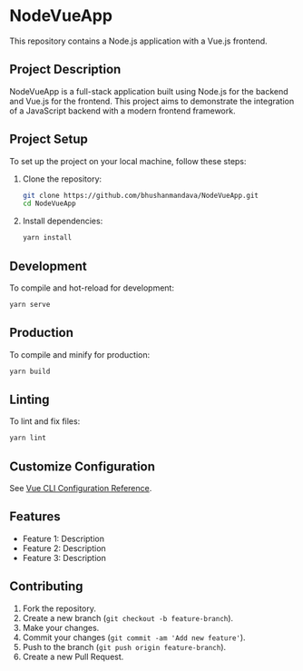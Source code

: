 

# NodeVueApp

This repository contains a Node.js application with a Vue.js frontend.

## Project Description

NodeVueApp is a full-stack application built using Node.js for the backend and Vue.js for the frontend. This project aims to demonstrate the integration of a JavaScript backend with a modern frontend framework.

## Project Setup

To set up the project on your local machine, follow these steps:

1. Clone the repository:
    ```sh
    git clone https://github.com/bhushanmandava/NodeVueApp.git
    cd NodeVueApp
    ```

2. Install dependencies:
    ```sh
    yarn install
    ```

## Development

To compile and hot-reload for development:
```sh
yarn serve
```

## Production

To compile and minify for production:
```sh
yarn build
```

## Linting

To lint and fix files:
```sh
yarn lint
```

## Customize Configuration

See [Vue CLI Configuration Reference](https://cli.vuejs.org/config/).

## Features

- Feature 1: Description
- Feature 2: Description
- Feature 3: Description

## Contributing

1. Fork the repository.
2. Create a new branch (`git checkout -b feature-branch`).
3. Make your changes.
4. Commit your changes (`git commit -am 'Add new feature'`).
5. Push to the branch (`git push origin feature-branch`).
6. Create a new Pull Request.

